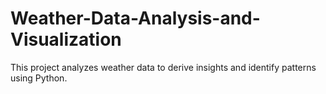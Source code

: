 # Weather-Data-Analysis-and-Visualization
This project analyzes weather data to derive insights and identify patterns using Python. 
